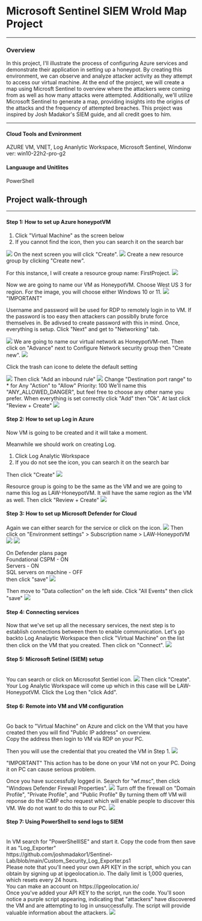 # Microsoft Sentinel SIEM Wrold Map Project

<hr>
<h3>Overview</h3>
In this project, I'll illustrate the process of configuring Azure services and demonstrate their application in setting up a honeypot. By creating this environment, we can observe and analyze attacker activity as they attempt to access our virtual machine. At the end of the project, we will create a map using Microsft Sentinel to overview where the attackers were coming from as well as how many attacks were attempted. Additionally, we'll utilize Microsoft Sentinel to generate a map, providing insights into the origins of the attacks and the frequency of attempted breaches. This project was inspired by Josh Madakor's SIEM guide, and all credit goes to him.
<hr>

<h4>Cloud Tools and Evnironment</h3>
AZURE VM, VNET, Log Ananlytic Workspace, Microsoft Sentinel, Windonw ver: win10-22h2-pro-g2
<h4>Languauge and Unitlites</h3>
PowerShell

<h2>Project walk-through</h2>
<hr>

<h4>Step 1: How to set up Azure honeypotVM</h4>
<b2>
  
  1. Click "Virtual Machine" as the screen below
  2. If you cannot find the icon, then you can search it on the search bar
</b2>
<img src="1.png">

<b2>
On the next screen you will click "Create".
</b2>
<img src="2.png">

<b2>
Create a new resource group by clicking "Create new".

For this instance, I will create a resource group name: FirstProject.
<img src="3.png">
</b2>

<b2>
Now we are going to name our VM as HoneypotVM. Choose West US 3 for region. For the image, you will choose either Windows 10 or 11.
<img src="4.png">
</b2>

<b2>
"IMPORTANT"

Username and password will be used for RDP to remotely login in to VM. If the password is too easy then attackers can possiblly brute force themselves in. Be adivsed to create password with this in mind.
Once, everything is setup. Click "Next" and get to "Networking" tab.

<img src="5.png">

<b2>
We are going to name our virtual network as HoneypotVM-net. Then click on "Advance" next to Configure Network security group then "Create new".

<img src="6.png">

Click the trash can icone to delete the default setting

<img src="7.png">
Then click "Add an inbound rule"

<img src="8.png">
</b2>

<b2>
Change "Destination port range" to * for Any
"Action" to "Allow"
Priority: 100
We'll name this "ANY_ALLOWED_DANGER", but feel free to choose any other name you prefer.
When everything is set correctly click "Add" then "Ok".
At last click "Review + Create"

<img src="9.png">
</br2>

<h4>Step 2: How to set up Log in Azure</h4>
<br2>
Now VM is going to be created and it will take a moment.

Meanwhile we should work on creating Log.

1. Click Log Analytic Workspace
2. If you do not see the icon, you can search it on the search bar

Then click "Create"
<img src="10.png">

<br2>
Resource group is going to be the same as the VM and we are going to name this log as LAW-HoneypotVM. It will have the same region as the VM as well. Then click "Review + Create"
<img src="11.png">
</br2>

<h4>Step 3: How to set up Microsoft Defender for Cloud</h4>
<br2>
Again we can either search for the service or click on the icon.
<img src="12.png">
Then click on "Environment settings" > Subscription name > LAW-HoneypotVM
<img src="13.png">
<img src="14.png">

On Defender plans page
<br>
Foundational CSPM - ON
<br>
Servers - ON
<br>
SQL servers on machine - OFF 
<br>
then click "save"
<img src="15.png">

Then move to "Data collection" on the left side. Click "All Events" then click "save"
<img src="16.png">

<h4>Step 4: Connecting services</h4>
<br2>
Now that we've set up all the necessary services, the next step is to establish connections between them to enable communication.
</br2>

<br2>
Let's go backto Log Analaytic Workspace then click "Virtual Machine" on the list then click on the VM that you created. Then click on "Connect".
<img src="17.png">

<h4>Step 5: Microsoft Setinel (SIEM) setup</h4>
<br>
You can search or click on Microsofot Sentiel icon.
<img src="18.png">
Then click "Create". Your Log Analytic Workspace will come up which in this case will be LAW-HoneypotVM.
Click the Log then "click Add".

<h4>Step 6: Remote into VM and VM configuration</h4>
<br>
Go back to "Virtual Machine" on Azure and click on the VM that you have created then you will find "Public IP address" on overview. 
<br>
Copy the address then login to VM via RDP on your PC. 

Then you will use the credential that you created the VM in Step 1.
<img src="19.png">

"IMPORTANT"
This action has to be done on your VM not on your PC. Doing it on PC can cause serious problem.

Once you have successfully logged in.
Search for "wf.msc", then click "Windows Defender Firewall Properties".
<img src="20.png">
Turn off the firewall on "Domain Profile", "Private Profile", and "Public Profile"
By turning them off VM will reponse do the ICMP echo request which will enable people to discover this VM.
We do not want to do this to our PC.
<img src="21.png">

<h4>Step 7: Using PowerShell to send logs to SIEM</h4>
<br>
In VM search for "PowerShellISE" and start it.
Copy the code from then save it as "Log_Exporter"
<br>
https://github.com/joshmadakor1/Sentinel-Lab/blob/main/Custom_Security_Log_Exporter.ps1
<br>
Please note that you'll need your own API KEY in the script, which you can obtain by signing up at ipgeolocation.io. The daily limit is 1,000 queries, which resets every 24 hours.
<br>
You can make an account on https://ipgeolocation.io/
<br>
Once you've added your API KEY to the script, run the code. You'll soon notice a purple script appearing, indicating that "attackers" have discovered the VM and are attempting to log in unsuccessfully. The script will provide valuable information about the attackers.
<img src="22.png">




















